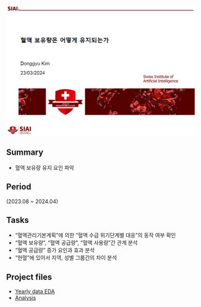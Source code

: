 ![](images/readme_main.png)

## Summary

- 혈액 보유량 유지 요인 파악

## Period

(2023.08 ~ 2024.04)

## Tasks

- “혈액관리기본계획”에 의한 “혈액 수급 위기단계별 대응”의 동작 여부 확인
- “혈액 보유량”, “혈액 공급량”, “혈액 사용량”간 관계 분석
- “혈액 공급량” 증가 요인과 효과 분석
- “헌혈”에 있어서 지역, 성별 그룹간의 차이 분석

## Project files
- [Yearly data EDA](analysis_main.ipynb)
- [Analysis](analysis_main.ipynb)